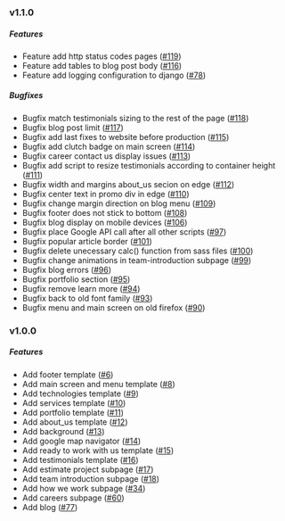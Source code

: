 ### v1.1.0

##### Features

- Feature add http status codes pages ([#119](https://github.com/Code-Poets/sheetstorm/pull/119))
- Feature add tables to blog post body ([#116](https://github.com/Code-Poets/sheetstorm/pull/116))
- Feature add logging configuration to django ([#78](https://github.com/Code-Poets/sheetstorm/pull/78))

##### Bugfixes

- Bugfix match testimonials sizing to the rest of the page ([#118](https://github.com/Code-Poets/sheetstorm/pull/118))
- Bugfix blog post limit ([#117](https://github.com/Code-Poets/sheetstorm/pull/117))
- Bugfix add last fixes to website before production ([#115](https://github.com/Code-Poets/sheetstorm/pull/115))
- Bugfix add clutch badge on main screen ([#114](https://github.com/Code-Poets/sheetstorm/pull/114))
- Bugfix career contact us display issues ([#113](https://github.com/Code-Poets/sheetstorm/pull/113))
- Bugfix add script to resize testimonials according to container height ([#111](https://github.com/Code-Poets/sheetstorm/pull/111))
- Bugfix width and margins about_us secion on edge ([#112](https://github.com/Code-Poets/sheetstorm/pull/112))
- Bugfix center text in promo div in edge ([#110](https://github.com/Code-Poets/sheetstorm/pull/110))
- Bugfix change margin direction on blog menu ([#109](https://github.com/Code-Poets/sheetstorm/pull/109))
- Bugfix footer does not stick to bottom ([#108](https://github.com/Code-Poets/sheetstorm/pull/108))
- Bugfix blog display on mobile devices ([#106](https://github.com/Code-Poets/sheetstorm/pull/106))
- Bugfix place Google API call after all other scripts ([#97](https://github.com/Code-Poets/sheetstorm/pull/97))
- Bugfix popular article border ([#101](https://github.com/Code-Poets/sheetstorm/pull/101))
- Bugfix delete unecessary calc() function from sass files ([#100](https://github.com/Code-Poets/sheetstorm/pull/100))
- Bugfix change animations in team-introduction subpage ([#99](https://github.com/Code-Poets/sheetstorm/pull/99))
- Bugfix blog errors ([#96](https://github.com/Code-Poets/sheetstorm/pull/96))
- Bugfix portfolio section ([#95](https://github.com/Code-Poets/sheetstorm/pull/95))
- Bugfix remove learn more ([#94](https://github.com/Code-Poets/sheetstorm/pull/94))
- Bugfix back to old font family ([#93](https://github.com/Code-Poets/sheetstorm/pull/93))
- Bugfix menu and main screen on old firefox ([#90](https://github.com/Code-Poets/sheetstorm/pull/90))


### v1.0.0

##### Features

- Add footer template ([#6](https://github.com/Code-Poets/project-liberation/issues/7))
- Add main screen and menu template ([#8](https://github.com/Code-Poets/project-liberation/issues/8))
- Add technologies template ([#9](https://github.com/Code-Poets/project-liberation/issues/9))
- Add services template ([#10](https://github.com/Code-Poets/project-liberation/issues/10))
- Add portfolio template ([#11](https://github.com/Code-Poets/project-liberation/issues/11))
- Add about_us template ([#12](https://github.com/Code-Poets/project-liberation/issues/12))
- Add background ([#13](https://github.com/Code-Poets/project-liberation/issues/13))
- Add google map navigator ([#14](https://github.com/Code-Poets/project-liberation/issues/14))
- Add ready to work with us template ([#15](https://github.com/Code-Poets/project-liberation/issues/15))
- Add testimonials template ([#16](https://github.com/Code-Poets/project-liberation/issues/16))
- Add estimate project subpage ([#17](https://github.com/Code-Poets/project-liberation/issues/17))
- Add team introduction subpage ([#18](https://github.com/Code-Poets/project-liberation/issues/18))
- Add how we work subpage ([#34](https://github.com/Code-Poets/project-liberation/issues/34))
- Add careers subpage ([#60](https://github.com/Code-Poets/project-liberation/issues/60))
- Add blog ([#77](https://github.com/Code-Poets/project-liberation/issues/77))
